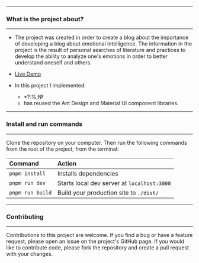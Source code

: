 ----
### What is the project about?
---
- The project was created in order to create a blog about the importance of developing a blog about emotional intelligence. The information in the project is the result of personal searches of literature and practices to develop the ability to analyze one's emotions in order to better understand oneself and others. 

- <a target="_blank" href="https://rozanova.doublethink.pink/" rel="nofollow">Live Demo</a>

- In this project I implemented: 
	- *?:%;№
	- has reused the Ant Design and Material UI component libraries.

---
### Install and run commands
----

Clone the repository on your computer. Then run the following commands from the root of the project, from the terminal:

| Command                | Action                                             |
| :--------------------- | :------------------------------------------------- |
| `pnpm install`          | Installs dependencies                              |
| `pnpm run dev`          | Starts local dev server at `localhost:3000`        |
| `pnpm run build`        | Build your production site to `./dist/`    |   

----
### Contributing
----

Contributions to this project are welcome. If you find a bug or have a feature request, please open an issue on the project's GitHub page. If you would like to contribute code, please fork the repository and create a pull request with your changes.